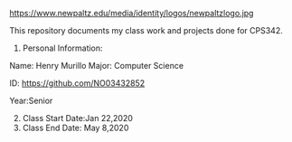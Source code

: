 https://www.newpaltz.edu/media/identity/logos/newpaltzlogo.jpg

This repository documents my class work and projects done for CPS342.
1. Personal Information:

Name: Henry Murillo
Major: Computer Science

ID: https://github.com/NO03432852

Year:Senior

2. Class Start Date:Jan 22,2020
3. Class End Date: May 8,2020

